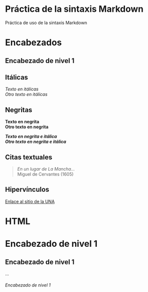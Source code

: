 # Práctica de la sintaxis Markdown

Práctica de uso de la sintaxis Markdown

# Encabezados

## Encabezado de nivel 1

## Itálicas

*Texto en itálicas*
\
_Otro texto en itálicas_

## Negritas

**Texto en negrita**
\
__Otro texto en negrita__

***Texto en negrita e itálica***
\
_**Otro texto en negrita e itálica**_


## Citas textuales
>_En un lugar de La Mancha..._
\
Miguel de Cervantes (1605)

## Hipervínculos
[Enlace al sitio de la UNA](https://www.una.ac.cr/)

# HTML
<h1>Encabezado de nivel 1</h1>
<h2>Encabezado de nivel 1</h2>
...
<h6>Encabezado de nivel 1</h6>


